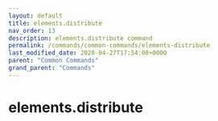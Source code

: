 ```yaml
---
layout: default
title: elements.distribute 
nav_order: 13
description: elements.distribute command
permalink: /commands/common-commands/elements-distribute
last_modified_date: 2020-04-27T17:54:08+0000
parent: "Common Commands"
grand_parent: "Commands"
---
```


# elements.distribute

